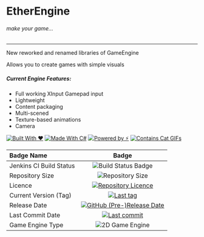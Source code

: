 # EtherEngine
###### _make your game..._

-------
New reworked and renamed libraries of GameEngine

Allows you to create games with simple visuals

##### Current Engine Features:
* Full working XInput Gamepad input
* Lightweight
* Content packaging
* Multi-scened
* Texture-based animations
* Camera

[![Built With ❤](https://forthebadge.com/images/badges/built-with-love.svg)](https://forthebadge.com) [![Made With C#](https://forthebadge.com/images/badges/made-with-c-sharp.svg)](https://forthebadge.com) [![Powered by ⚡](https://forthebadge.com/images/badges/powered-by-electricity.svg)](https://forthebadge.com) [![Contains Cat GIFs](https://forthebadge.com/images/badges/contains-cat-gifs.svg)](https://forthebadge.com)

| Badge Name              | Badge                                                                                                     |
|:------------------------|:---------------------------------------------------------------------------------------------------------:|
| Jenkins CI Build Status | ![Build Status Badge](http://craftersmine-ci.ddns.net/job/EtherEngine/badge/icon)                         |
| Repository Size         | ![Repository Size](https://img.shields.io/github/repo-size/craftersmine/EtherEngine.svg)                  |
| Licence                 | [![Repository Licence](https://img.shields.io/github/license/craftersmine/EtherEngine.svg)](https://github.com/craftersmine/EtherEngine/blob/master/LICENSE.md)                 |
| Current Version (Tag)   | [![Last tag](https://img.shields.io/github/tag/craftersmine/EtherEngine.svg)](https://github.com/craftersmine/EtherEngine/tags)                               |
| Release Date            | [![GitHub (Pre-)Release Date](https://img.shields.io/github/release-date-pre/craftersmine/EtherEngine.svg)](https://github.com/craftersmine/EtherEngine/releases) |
| Last Commit Date        | [![Last commit](https://img.shields.io/github/last-commit/craftersmine/EtherEngine.svg)](https://github.com/craftersmine/EtherEngine/commits/master)                    |
| Game Engine Type        | ![2D Game Engine](https://img.shields.io/badge/game%20engine-2D-green.svg)                 	              |
